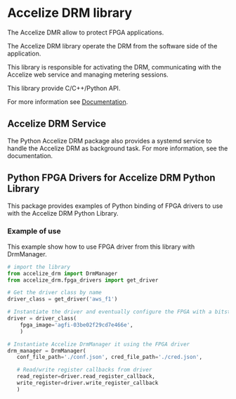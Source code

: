 # Accelize DRM library

The Accelize DMR allow to protect FPGA applications.

The Accelize DRM library operate the DRM from the software side of the
application.

This library is responsible for activating the DRM, communicating with the
Accelize web service and managing metering sessions.

This library provide C/C++/Python API.

For more information see [Documentation](@PROJECT_DOCUMENTATION_URL@).

## Accelize DRM Service

The Python Accelize DRM package also provides a systemd service to handle the
Accelize DRM as background task. For more information, see the documentation.

## Python FPGA Drivers for Accelize DRM Python Library

This package provides examples of Python binding of FPGA drivers to use with the
Accelize DRM Python Library.

### Example of use

This example show how to use FPGA driver from this library with DrmManager.

```python
# import the library
from accelize_drm import DrmManager
from accelize_drm.fpga_drivers import get_driver

# Get the driver class by name
driver_class = get_driver('aws_f1')

# Instantiate the driver and eventually configure the FPGA with a bitstream
driver = driver_class(
    fpga_image='agfi-03be02f29cd7e466e',
    )

# Instantiate Accelize DrmManager it using the FPGA driver
drm_manager = DrmManager(
   conf_file_path='./conf.json', cred_file_path='./cred.json',

   # Read/write register callbacks from driver
   read_register=driver.read_register_callback,
   write_register=driver.write_register_callback
   )
```

